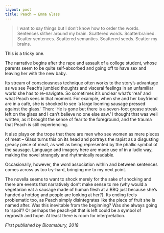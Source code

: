 ```yaml
---
layout: post
title: Peach – Emma Glass
---
```


> I want to say things but I don’t know how to order the words. Sentences slither around my brain. Scattered words. Scatterbrained. Scatter sentences. Scattered semantics. Scattered seeds. Scatter my brains.

This is a tricky one.

The narrative begins after the rape and assault of a college student, whose parents seem to be quite self-absorbed and going off to have sex and leaving her with the new baby.

Its stream of consciousness technique often works to the story’s advantage as we see Peach’s jumbled thoughts and visceral feelings in an unfamiliar world she has to re-navigate. So sometimes it’s unclear what’s ‘real’ and what Peach sees in that moment. For example, when she and her boyfriend are in a café, she is shocked to see ‘a large looming sausage pressed against the glass.’ Then: ‘He is gone but there is a seven-foot grease streak left on the glass and I can’t believe no one else saw.’ I thought that was well written, as it brought the sense of fear to the foreground, and the trauma that Peach is still experiencing.

It also plays on the trope that there are men who see women as mere pieces of meat – Glass turns this on its head and portrays the rapist as a disgusting greasy piece of meat, as well as being represented by the phallic symbol of the sausage. Language and imagery here are made use of in a ludic way, making the novel strangely and rhythmically readable.

Occasionally, however, the word association within and between sentences comes across as too try-hard, bringing me to my next point.

The novella seems to want to shock merely for the sake of shocking and there are events that narratively don’t make sense to me (why would a vegetarian eat a sausage made of human flesh at a BBQ just because she’s handed a hotdog and people are looking at her?). Its ending feels problematic too, as Peach simply disintegrates like the piece of fruit she is named after. Was this inevitable from the beginning? Was she always going to ‘spoil’? Or perhaps the peach-pit that is left could be a symbol of regrowth and hope. At least there is room for interpretation.

*First published by Bloomsbury, 2018*
